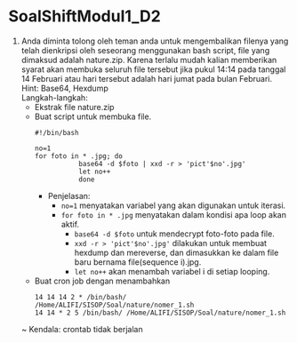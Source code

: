 # SoalShiftModul1_D2
1. Anda diminta tolong oleh teman anda untuk mengembalikan filenya yang telah
dienkripsi oleh seseorang menggunakan bash script, file yang dimaksud adalah
nature.zip. Karena terlalu mudah kalian memberikan syarat akan membuka seluruh
file tersebut jika pukul 14:14 pada tanggal 14 Februari atau hari tersebut adalah hari
jumat pada bulan Februari.  
Hint: Base64, Hexdump  
Langkah-langkah:
   * Ekstrak file nature.zip  
   - Buat script untuk membuka file.
	 ```
	 #!/bin/bash
	 
	 no=1
	 for foto in * .jpg; do
	 			base64 -d $foto | xxd -r > 'pict'$no'.jpg'
				let no++
				done
		```
		* Penjelasan:
		    + `no=1` menyatakan variabel yang akan digunakan untuk iterasi.
	    	+ `for foto in * .jpg` menyatakan dalam kondisi apa loop akan aktif.
				+ `base64 -d $foto` untuk mendecrypt foto-foto pada file.
				+ `xxd -r > 'pict'$no'.jpg'` dilakukan untuk membuat hexdump dan mereverse, dan dimasukkan ke dalam file baru bernama file(sequence i).jpg.
				+ `let no++` akan menambah variabel i di setiap looping.
   - Buat cron job dengan menambahkan
       ```
       14 14 14 2 * /bin/bash/ /Home/ALIFI/SISOP/Soal/nature/nomer_1.sh
       14 14 * 2 5 /bin/bash/ /Home/ALIFI/SISOP/Soal/nature/nomer_1.sh
       ```
   ~ Kendala: crontab tidak berjalan

